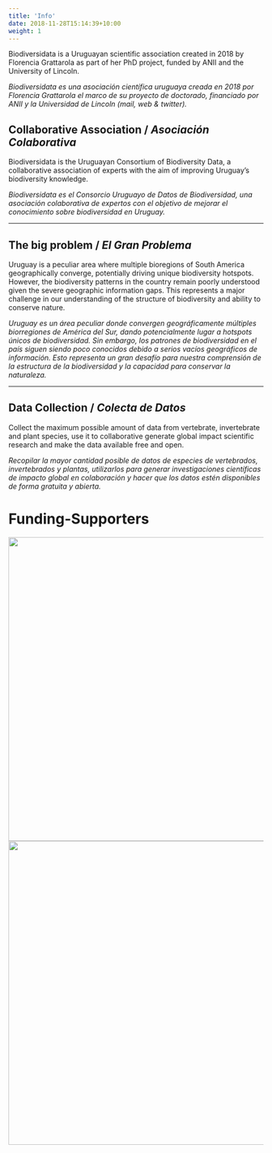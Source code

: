 ```yaml
---
title: 'Info'
date: 2018-11-28T15:14:39+10:00
weight: 1
---
```


Biodiversidata is a Uruguayan scientific association created in 2018 by Florencia Grattarola as part of her PhD project, funded by ANII and the University of Lincoln. 

*Biodiversidata es una asociación científica uruguaya creada en 2018 por Florencia Grattarola el marco de su proyecto de doctorado, financiado por ANII y la Universidad de Lincoln (mail, web & twitter).*


## Collaborative Association / *Asociación Colaborativa*

Biodiversidata is the Uruguayan Consortium of Biodiversity Data, a collaborative association of experts with the aim of improving Uruguay’s biodiversity knowledge.

*Biodiversidata es el Consorcio Uruguayo de Datos de Biodiversidad, una asociación colaborativa de expertos con el objetivo de mejorar el conocimiento sobre biodiversidad en Uruguay.*


---


## The big problem / *El Gran Problema*

Uruguay is a peculiar area where multiple bioregions of South America geographically converge, potentially driving unique biodiversity hotspots. However, the biodiversity patterns in the country remain poorly understood given the severe geographic information gaps. This represents a major challenge in our understanding of the structure of biodiversity and ability to conserve nature. 

*Uruguay es un área peculiar donde convergen geográficamente múltiples biorregiones de América del Sur, dando potencialmente lugar a hotspots únicos de biodiversidad. Sin embargo, los patrones de biodiversidad en el país siguen siendo poco conocidos debido a serios vacíos geográficos de información. Esto representa un gran desafío para nuestra comprensión de la estructura de la biodiversidad y la capacidad para conservar la naturaleza.*


---


## Data Collection / *Colecta de Datos*

Collect the maximum possible amount of data from vertebrate, invertebrate and plant species, use it to collaborative generate global impact scientific research and make the data available free and open. 

*Recopilar la mayor cantidad posible de datos de especies de vertebrados, invertebrados y plantas, utilizarlos para generar investigaciones científicas de impacto global en colaboración y hacer que los datos estén disponibles de forma gratuita y abierta.*



# Funding-Supporters

<div class="row">
  <div class="col-md-8" markdown="1">
  <img height="600px" class="center-block" src="/images/logo_ANII.jpg">
  </div>
  <div class="col-md-4" markdown="1">
  <img height="600px" class="center-block" src="/images/logo_UoL.jpg">
  </div>
</div>